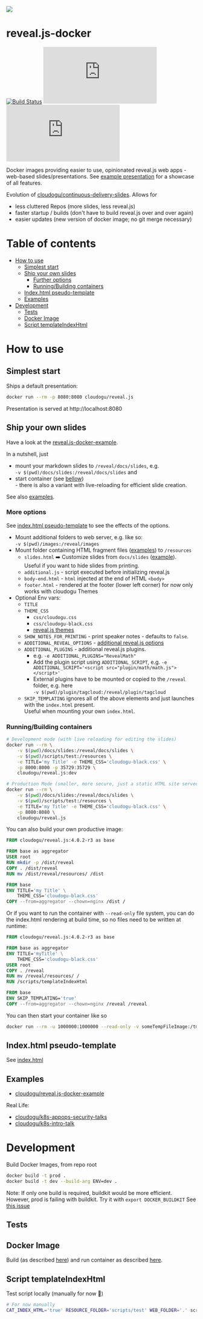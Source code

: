 ![](https://cloudogu.com/assets/blog/2019/revealJS-711db5dd3e495fe26dda7ad44104542b1fceb456c11700a773a2f158bf2c8251.png)

reveal.js-docker
===

[![Build Status](https://oss.cloudogu.com/jenkins/buildStatus/icon?job=cloudogu-github%2Freveal.js-docker%2Fmaster)](https://oss.cloudogu.com/jenkins/job/cloudogu-github/job/reveal.js-docker/job/master/)
[![](https://img.shields.io/microbadger/layers/cloudogu/reveal.js)](https://hub.docker.com/r/cloudogu/reveal.js)
[![](https://img.shields.io/docker/image-size/cloudogu/reveal.js)](https://hub.docker.com/r/cloudogu/reveal.js)

Docker images providing easier to use, opinionated reveal.js web apps - web-based slides/presentations. 
See [example presentation](https://cloudogu.github.io/reveal.js-docker-example) for a showcase of all features.

Evolution of [cloudogu/continuous-delivery-slides](https://github.com/cloudogu/continuous-delivery-slides).
Allows for 
* less cluttered Repos (more slides, less reveal.js)
* faster startup / builds (don't have to build reveal.js over and over again)
* easier updates (new version of docker image; no git merge necessary)

# Table of contents

<!-- Update with `doctoc --notitle README.md`. See https://github.com/thlorenz/doctoc -->
<!-- START doctoc generated TOC please keep comment here to allow auto update -->
<!-- DON'T EDIT THIS SECTION, INSTEAD RE-RUN doctoc TO UPDATE -->


- [How to use](#how-to-use)
  - [Simplest start](#simplest-start)
  - [Ship your own slides](#ship-your-own-slides)
    - [Further options](#further-options)
    - [Running/Building containers](#runningbuilding-containers)
  - [Index.html pseudo-template](#indexhtml-pseudo-template)
  - [Examples](#examples)
- [Development](#development)
  - [Tests](#tests)
  - [Docker Image](#docker-image)
  - [Script templateIndexHtml](#script-templateindexhtml)

<!-- END doctoc generated TOC please keep comment here to allow auto update -->


# How to use

## Simplest start 

Ships a default presentation:

```bash
docker run --rm -p 8080:8080 cloudogu/reveal.js
```

Presentation is served at http://localhost:8080

## Ship your own slides

Have a look at the [reveal.js-docker-example](https://github.com/cloudogu/reveal.js-docker-example).

In a nutshell, just 

* mount your markdown slides to `/reveal/docs/slides`, e.g.  
  `-v $(pwd)/docs/slides:/reveal/docs/slides` and
* start container (see [bellow](#runningbuilding-containers))  
  \- there is also a variant with live-reloading for 
  efficient slide creation.

See also [examples](#examples).

### More options

See [index.html pseudo-template](#indexhtml-pseudo-template) to see the effects of the options.

* Mount additional folders to web server, e.g. like so:  
 `-v $(pwd)/images:/reveal/images`
* Mount folder containing HTML fragment files ([examples](scripts/test/)) to `/resources`
  * `slides.html` ➡️ Customize slides from `docs/slides` ([example](scripts/test/slides.html)).  
     Useful if you want to hide slides from printing.
  * `additional.js` - script executed before initializing reveal.js
  * `body-end.html` - `html` injected at the end of HTML `<body>`
  * `footer.html` - rendered at the footer (lower left corner) for now only works with cloudogu Themes
* Optional Env vars: 
  * `TITLE`
  * `THEME_CSS`
     * `css/cloudogu.css`
     * `css/cloudogu-black.css`
     * [reveal.js themes](https://github.com/hakimel/reveal.js/#theming)
  * `SHOW_NOTES_FOR_PRINTING` - print speaker notes - defaults to `false`.
  * `ADDITIONAL_REVEAL_OPTIONS` - [additional reveal.js options](https://github.com/hakimel/reveal.js/#configuration)
  * `ADDITIONAL_PLUGINS` - additional reveal.js plugins.
     * e.g. `-e ADDITIONAL_PLUGINS="RevealMath" `
     * Add the plugin script using `ADDITIONAL_SCRIPT`, e.g. `-e ADDITIONAL_SCRIPT='<script src="plugin/math/math.js"></script>'`  
     * External plugins have to be mounted or copied to the `/reveal` folder, e.g. here  
     `-v $(pwd)/plugin/tagcloud:/reveal/plugin/tagcloud`
  * `SKIP_TEMPLATING` ignores all of the above elements and just launches with the `index.html` present.  
     Useful when mounting your own `index.html`.

### Running/Building containers 

```bash
# Development mode (with live reloading for editing the slides)
docker run --rm \
    -v $(pwd)/docs/slides:/reveal/docs/slides \
    -v $(pwd)/scripts/test:/resources \
    -e TITLE='my Title' -e THEME_CSS='cloudogu-black.css' \
    -p 8000:8000 -p 35729:35729 \
    cloudogu/reveal.js:dev

# Production Mode (smaller, more secure, just a static HTML site served by NGINX)
docker run --rm \
    -v $(pwd)/docs/slides:/reveal/docs/slides \
    -v $(pwd)/scripts/test:/resources \
    -e TITLE='my Title' -e THEME_CSS='cloudogu-black.css' \
    -p 8080:8080 \
    cloudogu/reveal.js
```

You can also build your own productive image:

```Dockerfile
FROM cloudogu/reveal.js:4.0.2-r3 as base

FROM base as aggregator
USER root
RUN mkdir -p /dist/reveal
COPY . /dist/reveal
RUN mv /dist/reveal/resources/ /dist

FROM base
ENV TITLE='my Title' \
    THEME_CSS='cloudogu-black.css'
COPY --from=aggregator --chown=nginx /dist /
```

Or if you want to run the container with `--read-only` file system, you can do the index.html rendering at build time,
so no files need to be written at runtime:

```Dockerfile
FROM cloudogu/reveal.js:4.0.2-r3 as base

FROM base as aggregator
ENV TITLE='myTitle' \
    THEME_CSS='cloudogu-black.css'
USER root
COPY . /reveal
RUN mv /reveal/resources/ /
RUN /scripts/templateIndexHtml

FROM base
ENV SKIP_TEMPLATING='true'
COPY --from=aggregator --chown=nginx /reveal /reveal
```

You can then start your container like so

```bash
docker run --rm -u 1000000:1000000 --read-only -v someTempFileImage:/tmp yourImageName
```

## Index.html pseudo-template

See [index.html](index.html)

## Examples

* [cloudogu/reveal.js-docker-example](https://github.com/cloudogu/reveal.js-docker-example)

Real Life:

* [cloudogu/k8s-appops-security-talks](https://github.com/cloudogu/k8s-appops-security-talks)
* [cloudogu/k8s-intro-talk](https://github.com/cloudogu/k8s-intro-talk)

# Development

Build Docker Images, from repo root

```bash
docker build -t prod .
docker build -t dev --build-arg ENV=dev .
```

Note: If only one build is required, buildkit would be more efficient. However, prod is failing with buildkit.
Try it with `export DOCKER_BUILDKIT` See [this issue](https://github.com/moby/moby/issues/735)

## Tests

## Docker Image

Build (as described [here](#development)) and run container as described [here](#ship-your-own-slides).

## Script templateIndexHtml

Test script locally (manually for now 😬)

```bash
# For now manually
CAT_INDEX_HTML='true' RESOURCE_FOLDER='scripts/test' WEB_FOLDER='.' scripts/src/templateIndexHtml
```
